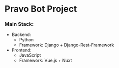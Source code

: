 # Pravo Bot Project


### Main Stack:
    
- Backend:
    - Python
    - Framework: Django + Django-Rest-Framework
- Frontend:
    - JavaScript
    - Framework: Vue.js + Nuxt
    
